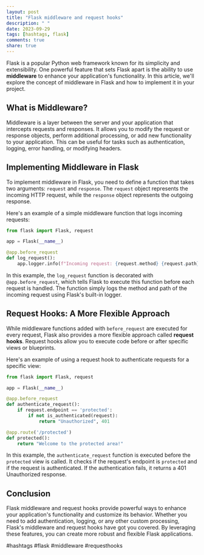 ```yaml
---
layout: post
title: "Flask middleware and request hooks"
description: " "
date: 2023-09-29
tags: [hashtags, flask]
comments: true
share: true
---
```


Flask is a popular Python web framework known for its simplicity and extensibility. One powerful feature that sets Flask apart is the ability to use **middleware** to enhance your application's functionality. In this article, we'll explore the concept of middleware in Flask and how to implement it in your project.

## What is Middleware?

Middleware is a layer between the server and your application that intercepts requests and responses. It allows you to modify the request or response objects, perform additional processing, or add new functionality to your application. This can be useful for tasks such as authentication, logging, error handling, or modifying headers.

## Implementing Middleware in Flask

To implement middleware in Flask, you need to define a function that takes two arguments: `request` and `response`. The `request` object represents the incoming HTTP request, while the `response` object represents the outgoing response.

Here's an example of a simple middleware function that logs incoming requests:

```python
from flask import Flask, request

app = Flask(__name__)

@app.before_request
def log_request():
    app.logger.info(f"Incoming request: {request.method} {request.path}")
```

In this example, the `log_request` function is decorated with `@app.before_request`, which tells Flask to execute this function before each request is handled. The function simply logs the method and path of the incoming request using Flask's built-in logger.

## Request Hooks: A More Flexible Approach

While middleware functions added with `before_request` are executed for every request, Flask also provides a more flexible approach called **request hooks**. Request hooks allow you to execute code before or after specific views or blueprints.

Here's an example of using a request hook to authenticate requests for a specific view:

```python
from flask import Flask, request

app = Flask(__name__)

@app.before_request
def authenticate_request():
    if request.endpoint == 'protected':
        if not is_authenticated(request):
            return "Unauthorized", 401

@app.route('/protected')
def protected():
    return "Welcome to the protected area!"
```

In this example, the `authenticate_request` function is executed before the `protected` view is called. It checks if the request's endpoint is `protected` and if the request is authenticated. If the authentication fails, it returns a 401 Unauthorized response.

## Conclusion

Flask middleware and request hooks provide powerful ways to enhance your application's functionality and customize its behavior. Whether you need to add authentication, logging, or any other custom processing, Flask's middleware and request hooks have got you covered. By leveraging these features, you can create more robust and flexible Flask applications.

#hashtags #flask #middleware #requesthooks